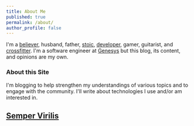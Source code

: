 ```yaml
---
title: About Me
published: true
permalink: /about/
author_profile: false
---
```


I'm a [believer](https://nspire.church), husband, father, [stoic](http://aom.is/stoic), [developer](https://github.com/StephenCavender), gamer, guitarist, and [crossfitter](http://bbzwestfield.com). I'm a software engineer at [Genesys](https://genesys.com) but this blog, its content, and opinions are my own.

### About this Site
I'm blogging to help strengthen my understandings of various topics and to engage with the community. I'll write about technologies I use and/or am interested in.

## [Semper Virilis](https://www.artofmanliness.com/2014/06/09/semper-virilis-a-roadmap-to-manhood-in-the-21st-century/)
